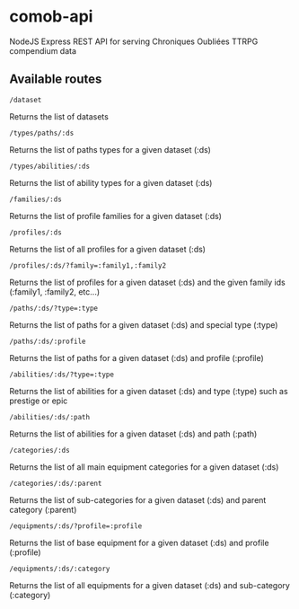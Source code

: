 # comob-api
NodeJS Express REST API for serving Chroniques Oubliées TTRPG compendium data

## Available routes

    /dataset

Returns the list of datasets

    /types/paths/:ds
    
Returns the list of paths types for a given dataset (:ds)

    /types/abilities/:ds

Returns the list of ability types for a given dataset (:ds)

    /families/:ds

Returns the list of profile families for a given dataset (:ds)

    /profiles/:ds

Returns the list of all profiles for a given dataset (:ds)

    /profiles/:ds/?family=:family1,:family2

Returns the list of profiles for a given dataset (:ds) and the given family ids (:family1, :family2, etc...)

    /paths/:ds/?type=:type

Returns the list of paths for a given dataset (:ds) and special type (:type)

    /paths/:ds/:profile

Returns the list of paths for a given dataset (:ds) and profile (:profile)

    /abilities/:ds/?type=:type

Returns the list of abilities for a given dataset (:ds) and type (:type) such as prestige or epic

    /abilities/:ds/:path

Returns the list of abilities for a given dataset (:ds) and path (:path)

    /categories/:ds

Returns the list of all main equipment categories for a given dataset (:ds)

    /categories/:ds/:parent

Returns the list of sub-categories for a given dataset (:ds) and parent category (:parent)

    /equipments/:ds/?profile=:profile

Returns the list of base equipment for a given dataset (:ds) and profile (:profile)

    /equipments/:ds/:category

Returns the list of all equipments for a given dataset (:ds) and sub-category (:category)

<!--stackedit_data:
eyJoaXN0b3J5IjpbMTQ3NDA5OTQ0NiwtNTAwMDY5NzE3LDE5OT
gzOTAwMCwtMTA4ODM0Njg4MCwxMzg5MzI0MTc4LDIyNDI2OTEw
OF19
-->